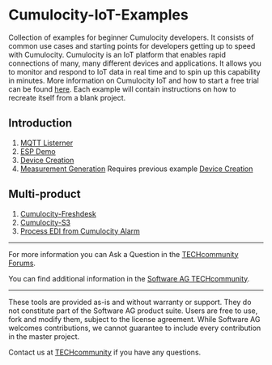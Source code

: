 # Cumulocity-IoT-Examples
Collection of examples for beginner Cumulocity developers. It consists of common use cases and starting points for developers getting up to speed with Cumulocity. Cumulocity is an IoT platform that enables rapid connections of many, many different devices and applications. It allows you to monitor and respond to IoT data in real time and to spin up this capability in minutes. More information on Cumulocity IoT and how to start a free trial can be found [here](https://www.softwareag.cloud/site/product/cumulocity-iot.html#/). Each example will contain instructions on how to recreate itself from a blank project. 

## Introduction

 1. [MQTT Listerner](https://github.com/SoftwareAG/cumulocity-iot-examples/tree/master/mqtt-listener)
 1. [ESP Demo](https://github.com/SoftwareAG/cumulocity-iot-examples/tree/master/ESP%20Demo)
 1. [Device Creation](https://github.com/SoftwareAG/cumulocity-iot-examples/tree/master/devicecreation)
 1. [Measurement Generation](https://github.com/SoftwareAG/cumulocity-iot-examples/tree/master/measurement_generation) Requires previous example [Device Creation](https://github.com/SoftwareAG/cumulocity-iot-examples/tree/master/devicecreation)

## Multi-product
 
 1. [Cumulocity-Freshdesk](https://github.com/SoftwareAG/webmethodsio-examples/tree/master/cumulocitytofreshdesk)
 1. [Cumulocity-S3](https://github.com/SoftwareAG/webmethodsio-examples/tree/master/cumulocity-s3)
 1. [Process EDI from Cumulocity Alarm](https://github.com/SoftwareAG/webmethods-b2b-examples/tree/master/c8y-wmio-hybrid-b2b-create-edi850)
______________________
For more information you can Ask a Question in the [TECHcommunity Forums](http://tech.forums.softwareag.com/techjforum/forums/list.page?product=cumulocity).

You can find additional information in the [Software AG TECHcommunity](http://techcommunity.softwareag.com/home/-/product/name/cumulocity).
______________________
These tools are provided as-is and without warranty or support. They do not constitute part of the Software AG product suite. Users are free to use, fork and modify them, subject to the license agreement. While Software AG welcomes contributions, we cannot guarantee to include every contribution in the master project.

Contact us at [TECHcommunity](mailto:technologycommunity@softwareag.com?subject=Github/SoftwareAG) if you have any questions.
